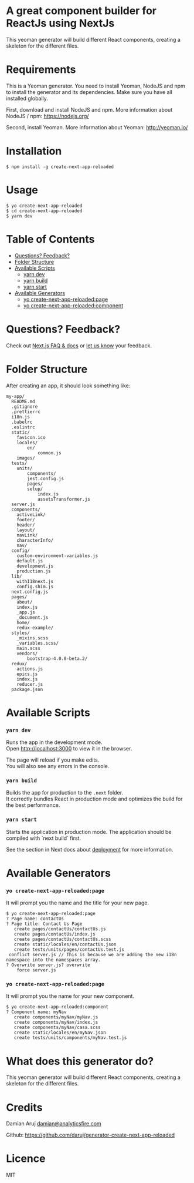 
# A great component builder for ReactJs using NextJs
This yeoman generator will build different React components, creating a skeleton for the different files.

# Requirements
This is a Yeoman generator. You need to install Yeoman, NodeJS and npm to install the generator and its dependencies. Make sure you have all installed globally.

First, download and install NodeJS and npm. More information about NodeJS / npm: https://nodejs.org/

Second, install Yeoman. More information about Yeoman: http://yeoman.io/

# Installation
```
$ npm install -g create-next-app-reloaded
```

# Usage
```
$ yo create-next-app-reloaded
$ cd create-next-app-reloaded
$ yarn dev
```

# Table of Contents

- [Questions? Feedback?](#questions-feedback)
- [Folder Structure](#folder-structure)
- [Available Scripts](#available-scripts)
  - [yarn dev](#yarn-dev)
  - [yarn build](#yarn-build)
  - [yarn start](#yarn-start)
- [Available Generators](#available-generators)
  - [yo create-next-app-reloaded:page](#page)
  - [yo create-next-app-reloaded:component](#component)

# Questions? Feedback?
Check out [Next.js FAQ & docs](https://github.com/zeit/next.js#faq) or [let us know](https://github.com/segmentio/create-next-app/issues) your feedback.

# Folder Structure

After creating an app, it should look something like:

```
my-app/
  README.md
  .gitignore
  .prettierrc
  i18n.js
  .babelrc
  .eslintrc
  static/
    favicon.ico
    locales/
        en/
            common.js
    images/
  tests/
    units/
        components/
        jest.config.js
        pages/
        setup/
            index.js
            assetsTransformer.js
  server.js
  components/
    activeLink/
    footer/
    header/
    layout/
    navLink/
    characterInfo/
    nav/
  config/
    custom-environment-variables.js
    default.js
    development.js
    production.js
  lib/
    withI18next.js
    config.shim.js
  next.config.js
  pages/
    about/
    index.js
    _app.js
    _document.js
    home/
    redux-example/
  styles/
    _mixins.scss
    _variables.scss/
    main.scss
    vendors/
        bootstrap-4.0.0-beta.2/
  redux/
    actions.js
    epics.js
    index.js
    reducer.js
  package.json
```

# Available Scripts

### `yarn dev`

Runs the app in the development mode.<br>
Open [http://localhost:3000](http://localhost:3000) to view it in the browser.

The page will reload if you make edits.<br>
You will also see any errors in the console.

### `yarn build`

Builds the app for production to the `.next` folder.<br>
It correctly bundles React in production mode and optimizes the build for the best performance.

### `yarn start`

Starts the application in production mode.
The application should be compiled with \`next build\` first.

See the section in Next docs about [deployment](https://github.com/zeit/next.js/wiki/Deployment) for more information.

# Available Generators

### `yo create-next-app-reloaded:page`
It will prompt you the name and the title for your new page.
```
$ yo create-next-app-reloaded:page
? Page name: contactUs
? Page title: Contact Us Page
   create pages/contactUs/contactUs.js
   create pages/contactUs/index.js
   create pages/contactUs/contactUs.scss
   create static/locales/en/contactUs.json
   create tests/units/pages/contactUs.test.js
 conflict server.js // This is because we are adding the new i18n namespace into the namespaces array.
? Overwrite server.js? overwrite
    force server.js
```

### `yo create-next-app-reloaded:page`
It will prompt you the name for your new component.
```
$ yo create-next-app-reloaded:component
? Component name: myNav
   create components/myNav/myNav.js
   create components/myNav/index.js
   create components/myNav/casa.scss
   create static/locales/en/myNav.json
   create tests/units/components/myNav.test.js
```

# What does this generator do?
This yeoman generator will build different React components, creating a skeleton for the different files.

# Credits
Damian Aruj <damian@analyticsfire.com>

Github: https://github.com/daruj/generator-create-next-app-reloaded

# Licence
MIT